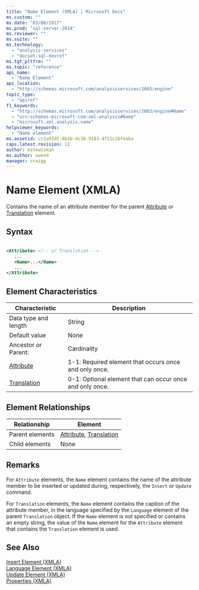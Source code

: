 ```yaml
---
title: "Name Element (XMLA) | Microsoft Docs"
ms.custom: ""
ms.date: "03/08/2017"
ms.prod: "sql-server-2014"
ms.reviewer: ""
ms.suite: ""
ms.technology: 
  - "analysis-services"
  - "docset-sql-devref"
ms.tgt_pltfrm: ""
ms.topic: "reference"
api_name: 
  - "Name Element"
api_location: 
  - "http://schemas.microsoft.com/analysisservices/2003/engine"
topic_type: 
  - "apiref"
f1_keywords: 
  - "http://schemas.microsoft.com/analysisservices/2003/engine#Name"
  - "urn:schemas-microsoft-com:xml-analysis#Name"
  - "microsoft.xml.analysis.name"
helpviewer_keywords: 
  - "Name element"
ms.assetid: cc1a93df-0b1b-4c38-9183-4f11c26fea6a
caps.latest.revision: 12
author: minewiskan
ms.author: owend
manager: craigg
---
```

# Name Element (XMLA)
  Contains the name of an attribute member for the parent [Attribute](attribute-element-xmla.md) or [Translation](translation-element-xmla.md) element.  
  
## Syntax  
  
```xml  
  
<Attribute> <!-- or Translation -->  
   ...  
   <Name>...</Name>  
   ...  
</Attribute>  
```  
  
## Element Characteristics  
  
|Characteristic|Description|  
|--------------------|-----------------|  
|Data type and length|String|  
|Default value|None|  
|Ancestor or Parent:|Cardinality|  
|[Attribute](attribute-element-xmla.md)|1-1: Required element that occurs once and only once.|  
|[Translation](translation-element-xmla.md)|0-1: Optional element that can occur once and only once.|  
  
## Element Relationships  
  
|Relationship|Element|  
|------------------|-------------|  
|Parent elements|[Attribute](attribute-element-xmla.md), [Translation](translation-element-xmla.md)|  
|Child elements|None|  
  
## Remarks  
 For `Attribute` elements, the `Name` element contains the name of the attribute member to be inserted or updated during, respectively, the `Insert` or `Update` command.  
  
 For `Translation` elements, the `Name` element contains the caption of the attribute member, in the language specified by the `Language` element of the parent `Translation` object. If the `Name` element is not specified or contains an empty string, the value of the `Name` element for the `Attribute` element that contains the `Translation` element is used.  
  
## See Also  
 [Insert Element &#40;XMLA&#41;](../xml-elements-commands/insert-element-xmla.md)   
 [Language Element &#40;XMLA&#41;](language-element-xmla.md)   
 [Update Element &#40;XMLA&#41;](../xml-elements-commands/update-element-xmla.md)   
 [Properties &#40;XMLA&#41;](xml-elements-properties.md)  
  
  
